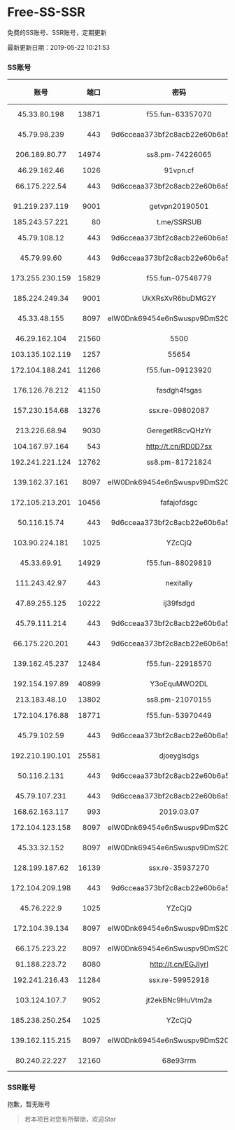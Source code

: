 # Free-SS-SSR

免费的SS账号、SSR账号，定期更新

最新更新日期：2019-05-22 10:21:53 

### SS账号

|账号|端口|密码|加密方式|更新时间|国家|
|:-----:|-----:|:----:|:----:|:----:|:----:|
|45.33.80.198|13871|f55.fun-63357070|aes-256-cfb|10:17:06|US|
|45.79.98.239|443|9d6cceaa373bf2c8acb22e60b6a58be6|aes-256-cfb|10:17:18|US|
|206.189.80.77|14974|ss8.pm-74226065|aes-256-cfb|10:17:07|SG|
|46.29.162.46|1026|91vpn.cf|rc4-md5|10:17:15|RU|
|66.175.222.54|443|9d6cceaa373bf2c8acb22e60b6a58be6|aes-256-cfb|10:17:20|US|
|91.219.237.119|9001|getvpn20190501|aes-256-cfb|10:17:21|HU|
|185.243.57.221|80|t.me/SSRSUB|rc4-md5|10:17:18|US|
|45.79.108.12|443|9d6cceaa373bf2c8acb22e60b6a58be6|aes-256-cfb|10:07:14|US|
|45.79.99.60|443|9d6cceaa373bf2c8acb22e60b6a58be6|aes-256-cfb|10:17:11|US|
|173.255.230.159|15829|f55.fun-07548779|aes-256-cfb|10:17:06|US|
|185.224.249.34|9001|UkXRsXvR6buDMG2Y|aes-256-cfb|10:17:15|RU|
|45.33.48.155|8097|eIW0Dnk69454e6nSwuspv9DmS201tQ0D|aes-256-cfb|10:17:19|US|
|46.29.162.104|21560|5500|chacha20-ietf|10:17:19|RU|
|103.135.102.119|1257|55654|chacha20|10:17:19|US|
|172.104.188.241|11266|f55.fun-09123920|aes-256-cfb|10:17:07|SG|
|176.126.78.212|41150|fasdgh4fsgas|chacha20-ietf|10:17:18|GB|
|157.230.154.68|13276|ssx.re-09802087|aes-256-cfb|10:17:07|US|
|213.226.68.94|9030|GeregetR8cvQHzYr|aes-256-cfb|10:17:21|DE|
|104.167.97.164|543|http://t.cn/RD0D7sx|rc4-md5|10:17:17|CA|
|192.241.221.124|12762|ss8.pm-81721824|aes-256-cfb|10:17:06|US|
|139.162.37.161|8097|eIW0Dnk69454e6nSwuspv9DmS201tQ0D|aes-256-cfb|10:17:14|SG|
|172.105.213.201|10456|fafajofdsgc|aes-256-cfb|10:17:17|JP|
|50.116.15.74|443|9d6cceaa373bf2c8acb22e60b6a58be6|aes-256-cfb|10:17:17|US|
|103.90.224.181|1025|YZcCjQ|chacha20-ietf|10:17:09|VN|
|45.33.69.91|14929|f55.fun-88029819|aes-256-cfb|10:17:06|US|
|111.243.42.97|443|nexitally|aes-128-ctr|10:17:19|TW|
|47.89.255.125|10222|ij39fsdgd|chacha20-ietf|10:12:17|US|
|45.79.111.214|443|9d6cceaa373bf2c8acb22e60b6a58be6|aes-256-cfb|10:17:15|US|
|66.175.220.201|443|9d6cceaa373bf2c8acb22e60b6a58be6|aes-256-cfb|10:17:13|US|
|139.162.45.237|12484|f55.fun-22918570|aes-256-cfb|10:17:07|SG|
|192.154.197.89|40899|Y3oEquMWO2DL|aes-256-cfb|10:17:25|US|
|213.183.48.10|13802|ss8.pm-21070155|rc4-md5|10:17:07|RU|
|172.104.176.88|18771|f55.fun-53970449|aes-256-cfb|10:17:07|SG|
|45.79.102.59|443|9d6cceaa373bf2c8acb22e60b6a58be6|aes-256-cfb|10:17:18|US|
|192.210.190.101|25581|djoeyglsdgs|aes-256-cfb|10:17:11|US|
|50.116.2.131|443|9d6cceaa373bf2c8acb22e60b6a58be6|aes-256-cfb|10:17:17|US|
|45.79.107.231|443|9d6cceaa373bf2c8acb22e60b6a58be6|aes-256-cfb|10:17:19|US|
|168.62.163.117|993|2019.03.07|rc4-md5|10:12:16|US|
|172.104.123.158|8097|eIW0Dnk69454e6nSwuspv9DmS201tQ0D|aes-256-cfb|10:17:19|JP|
|45.33.32.152|8097|eIW0Dnk69454e6nSwuspv9DmS201tQ0D|aes-256-cfb|10:17:15|US|
|128.199.187.62|16139|ssx.re-35937270|aes-256-cfb|10:17:09|SG|
|172.104.209.198|443|9d6cceaa373bf2c8acb22e60b6a58be6|aes-256-cfb|10:17:19|US|
|45.76.222.9|1025|YZcCjQ|chacha20-ietf|10:17:36|JP|
|172.104.39.134|8097|eIW0Dnk69454e6nSwuspv9DmS201tQ0D|aes-256-cfb|10:17:14|SG|
|66.175.223.22|8097|eIW0Dnk69454e6nSwuspv9DmS201tQ0D|aes-256-cfb|10:17:19|US|
|91.188.223.72|8080|http://t.cn/EGJIyrl|rc4-md5|10:17:20|RU|
|192.241.216.43|11284|ssx.re-59952918|aes-256-cfb|10:17:07|US|
|103.124.107.7|9052|jt2ekBNc9HuVtm2a|aes-256-cfb|10:07:17|US|
|185.238.250.254|1025|YZcCjQ|chacha20-ietf|10:17:08|US|
|139.162.115.215|8097|eIW0Dnk69454e6nSwuspv9DmS201tQ0D|aes-256-cfb|10:17:19|JP|
|80.240.22.227|12160|68e93rrm|aes-256-cfb|10:17:12|DE|


### SSR账号

抱歉，暂无账号



> 若本项目对您有所帮助，欢迎Star